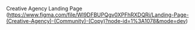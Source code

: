 Creative Agency Landing Page (https://www.figma.com/file/Wl9DFBUPQgv0XPFhRXDQRi/Landing-Page-(Creative-Agency)-(Community)-(Copy)?node-id=1%3A1078&mode=dev)

